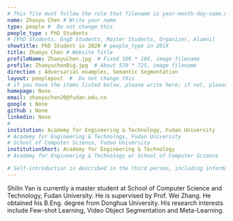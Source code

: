 ```yaml
---
# This file must follow the rule that filename is year-month-day-name.md .
name: Zhaoyu Chen # Write your name
type: people #  Do not change this
people_type : PhD Students
# [PhD Students, EngD Students, Master Students, Organizer, Alumni]
showtitle: PhD Student in 2020 # people_type in 201X
title: Zhaoyu Chen # Website Title
profileName: ZhaoyuChen.jpg  # Fixed 186 * 186, image filename
profile: ZhaoyuchenBig.jpg  # About 570 * 725, image filename
direction : Adversarial examples, Semantic Segmentation
layout: peoplepost  #  Do not change this
# if you have the items listed below, please write here; if not, please write None.
homepage: None
email: zhaoyuchen20@fudan.edu.cn
google : None
github : None
linkedin: None
# 
institution: Academy for Engineering & Technology, Fudan University
# Academy for Engineering & Technology, Fudan University
# School of Computer Science, Fudan University
institutionShort: Academy for Engineering & Technology
# Academy for Engineering & Technology or School of Computer Science

# Self-introduction is described in the third person, including information such as educational experience
---
```


Shilin Yan is currently a master student at School of Computer Science and Technology, Fudan University. He is supervised by Prof. Wei Zhang. He obtained his B.Eng. degree from Donghua University. His research interests include Few-shot Learning, Video Object Segmentation and Meta-Learning.






